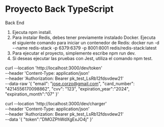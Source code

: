# Proyecto Back TypeScript

Back End

1. Ejecuta npm install.
2. Para instalar Redis, debes tener previamente instalado Docker. Ejecuta el siguiente comando para iniciar un contenedor de Redis:
   docker run -d --name redis-stack -p 6379:6379 -p 8001:8001 redis/redis-stack:latest
3. Para ejecutar el proyecto, simplemente escribe npm run dev.
4. Si deseas ejecutar las pruebas con Jest, utiliza el comando npm test.

curl --location 'http://localhost:3000/dev/token' \
--header 'Content-Type: application/json' \
--header 'Authorization: Bearer pk_test_LsRb12fdsvdew21' \
--data-raw '{
"email": "jose.corzo@gmail.com",
"card_number": "4214556170098862",
"cvv": "123",
"expiration_year":"2024",
"expiration_month":"07"
}'

curl --location 'http://localhost:3000/dev/charger' \
--header 'Content-Type: application/json' \
--header 'Authorization: Bearer pk_test_LsRb12fdsvdew21' \
--data '{
"token":"DMOZPhWdXgExJO4j"
}'
